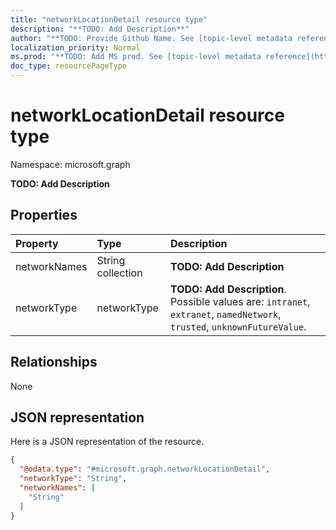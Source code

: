```yaml
---
title: "networkLocationDetail resource type"
description: "**TODO: Add Description**"
author: "**TODO: Provide Github Name. See [topic-level metadata reference](https://msgo.azurewebsites.net/add/document/guidelines/metadata.html#topic-level-metadata)**"
localization_priority: Normal
ms.prod: "**TODO: Add MS prod. See [topic-level metadata reference](https://msgo.azurewebsites.net/add/document/guidelines/metadata.html#topic-level-metadata)**"
doc_type: resourcePageType
---
```


# networkLocationDetail resource type


Namespace: microsoft.graph

**TODO: Add Description**

## Properties
|Property|Type|Description|
|:---|:---|:---|
|networkNames|String collection|**TODO: Add Description**|
|networkType|networkType|**TODO: Add Description**. Possible values are: `intranet`, `extranet`, `namedNetwork`, `trusted`, `unknownFutureValue`.|

## Relationships
None

## JSON representation
Here is a JSON representation of the resource.
<!-- {
  "blockType": "resource",
  "@odata.type": "microsoft.graph.networkLocationDetail"
}
-->
``` json
{
  "@odata.type": "#microsoft.graph.networkLocationDetail",
  "networkType": "String",
  "networkNames": [
    "String"
  ]
}
```

